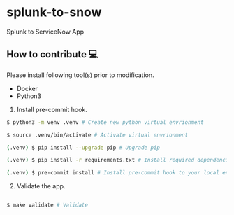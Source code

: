 # splunk-to-snow

Splunk to ServiceNow App

## How to contribute 💻

Please install following tool(s) prior to modification.

- Docker
- Python3

1. Install pre-commit hook.

```bash
$ python3 -m venv .venv # Create new python virtual envrionment

$ source .venv/bin/activate # Activate virtual envrionment

(.venv) $ pip install --upgrade pip # Upgrade pip

(.venv) $ pip install -r requirements.txt # Install required dependencies

(.venv) $ pre-commit install # Install pre-commit hook to your local env
```

2. Validate the app.

```bash

$ make validate # Validate

```
